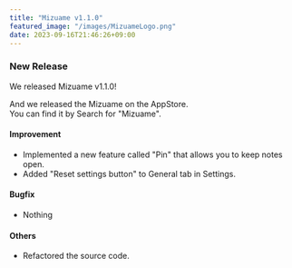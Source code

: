 ```yaml
---
title: "Mizuame v1.1.0"
featured_image: "/images/MizuameLogo.png"
date: 2023-09-16T21:46:26+09:00
---
```

### New Release
We released Mizuame v1.1.0!  

And we released the Mizuame on the AppStore.  
You can find it by Search for "Mizuame".  

#### Improvement
- Implemented a new feature called "Pin" that allows you to keep notes open.
- Added "Reset settings button" to General tab in Settings.

#### Bugfix
- Nothing

#### Others
- Refactored the source code.
